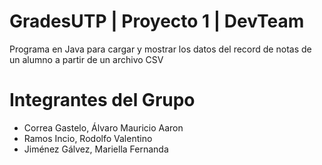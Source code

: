 # GradesUTP | Proyecto 1 | DevTeam
Programa en Java para cargar y mostrar los datos del record de notas de un alumno a partir de un archivo CSV
# Integrantes del Grupo
- Correa Gastelo, Álvaro Mauricio Aaron 
- Ramos Incio, Rodolfo Valentino
- Jiménez Gálvez, Mariella Fernanda
